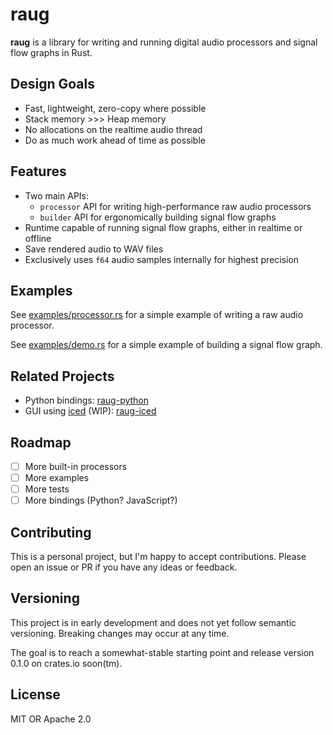 # raug

**raug** is a library for writing and running digital audio processors and signal flow graphs in Rust.

## Design Goals

- Fast, lightweight, zero-copy where possible
- Stack memory >>> Heap memory
- No allocations on the realtime audio thread
- Do as much work ahead of time as possible

## Features

- Two main APIs:
  - `processor` API for writing high-performance raw audio processors
  - `builder` API for ergonomically building signal flow graphs
- Runtime capable of running signal flow graphs, either in realtime or offline
- Save rendered audio to WAV files
- Exclusively uses `f64` audio samples internally for highest precision

## Examples

See [examples/processor.rs](https://github.com/clstatham/raug/blob/master/examples/processor.rs) for a simple example of writing a raw audio processor.

See [examples/demo.rs](https://github.com/clstatham/raug/blob/master/examples/demo.rs) for a simple example of building a signal flow graph.

## Related Projects

- Python bindings: [raug-python](https://github.com/clstatham/raug-python)
- GUI using [iced](https://github.com/iced-rs/iced) (WIP): [raug-iced](https://github.com/clstatham/raug-iced)

## Roadmap

- [ ] More built-in processors
- [ ] More examples
- [ ] More tests
- [ ] More bindings (Python? JavaScript?)

## Contributing

This is a personal project, but I'm happy to accept contributions. Please open an issue or PR if you have any ideas or feedback.

## Versioning

This project is in early development and does not yet follow semantic versioning. Breaking changes may occur at any time.

The goal is to reach a somewhat-stable starting point and release version 0.1.0 on crates.io soon(tm).

## License

MIT OR Apache 2.0
